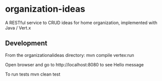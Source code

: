 # organization-ideas
A RESTful service to CRUD ideas for home organization, implemented with Java / Vert.x

## Development

From the organizationalideas directory:
 	mvn compile vertex:run

Open browser and go to http://localhost:8080 to see Hello message

To run tests
	mvn clean test 